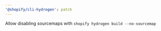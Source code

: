 ```yaml
---
'@shopify/cli-hydrogen': patch
---
```


Allow disabling sourcemaps with `shopify hydrogen build --no-sourcemap`
